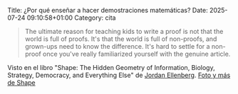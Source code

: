 Title: ¿Por qué enseñar a hacer demostraciones matemáticas?
Date: 2025-07-24 09:10:58+01:00
Category: cita

> The ultimate reason for teaching kids to write a proof is not that the world is full of proofs. It's that the world is full of non-proofs, and grown-ups need to know the difference. It's hard to settle for a non-proof once you've really familiarized yourself with the genuine article.

Visto en el libro "Shape: The Hidden Geometry of Information, Biology, Strategy, Democracy, and Everything Else" de [Jordan Ellenberg](https://people.math.wisc.edu/~ellenberg/).
[Foto y más de Shape](https://fotografiasenmovimiento.wordpress.com/2025/04/14/libro-recibido-shape-the-hidden-geometry-of-information-biology-strategy-de-mocracy-and-everythingelse/)
